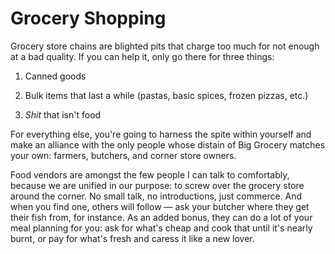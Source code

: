 # Grocery Shopping

Grocery store chains are blighted pits that charge too much for not enough at a bad quality. If you can help it, only go there for three things:

1. Canned goods

2. Bulk items that last a while (pastas, basic spices, frozen pizzas, etc.)

3. _Shit_ that isn't food

For everything else, you're going to harness the spite within yourself and make an alliance with the only people whose distain of Big Grocery matches your own: farmers, butchers, and corner store owners. 

Food vendors are amongst the few people I can talk to comfortably, because we are unified in our purpose: to screw over the grocery store around the corner. No small talk, no introductions, just commerce. And when you find one, others will follow — ask your butcher where they get their fish from, for instance. As an added bonus, they can do a lot of your meal planning for you: ask for what's cheap and cook that until it's nearly burnt, or pay for what's fresh and caress it like a new lover.
